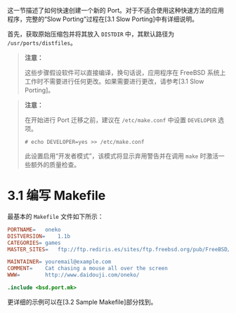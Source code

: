 这一节描述了如何快速创建一个新的 Port。对于不适合使用这种快速方法的应用程序，完整的“Slow Porting”过程在[3.1 Slow Porting]中有详细说明。

首先，获取原始压缩包并将其放入 `DISTDIR` 中，其默认路径为 `/usr/ports/distfiles`。

> **注意：**
>
> 这些步骤假设软件可以直接编译，换句话说，应用程序在 FreeBSD 系统上工作时不需要进行任何更改。如果需要进行更改，请参考[3.1 Slow Porting]。

> **注意：**
>
> 在开始进行 Port 迁移之前，建议在 `/etc/make.conf` 中设置 `DEVELOPER` 选项。
>
> ```shell-session
> # echo DEVELOPER=yes >> /etc/make.conf
> ```
>
> 此设置启用“开发者模式”，该模式将显示弃用警告并在调用 `make` 时激活一些额外的质量检查。

# 3.1 编写 Makefile

最基本的 `Makefile` 文件如下所示：

```makefile
PORTNAME=	oneko
DISTVERSION=	1.1b
CATEGORIES=	games
MASTER_SITES=	ftp://ftp.rediris.es/sites/ftp.freebsd.org/pub/FreeBSD/

MAINTAINER=	youremail@example.com
COMMENT=	Cat chasing a mouse all over the screen
WWW=		http://www.daidouji.com/oneko/

.include <bsd.port.mk>
```

更详细的示例可以在[3.2 Sample Makefile]部分找到。


